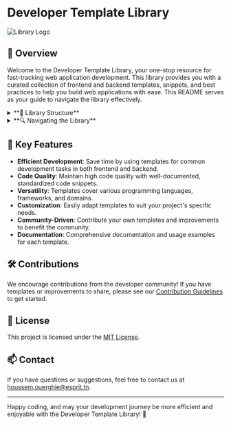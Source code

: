# Developer Template Library

![Library Logo](https://example.com/library-logo.png)

## 🚀 Overview

Welcome to the Developer Template Library, your one-stop resource for fast-tracking web application development. This library provides you with a curated collection of frontend and backend templates, snippets, and best practices to help you build web applications with ease. This README serves as your guide to navigate the library effectively.

<details>
  <summary>**📂 Library Structure**</summary>

  The library is organized into different feature areas, each containing both frontend and backend templates. Choose the area that matches your project requirements:

  ### User Authentication

  - **Frontend**
    - React
    - Angular
    - Vue.js
    - ...
  
  - **Backend**
    - Node.js (Express.js)
    - Ruby on Rails
    - Django (Python)
    - ...
  
  ### E-commerce Features

  - **Frontend**
    - WooCommerce
    - ...
  
  - **Backend**
    - WooCommerce
    - ...

  ### Search Functionality

  - **Frontend**
    - Elasticsearch
    - React Search
    - ...
  
  - **Backend**
    - Elasticsearch
    - Apache Solr
    - ...

  ### User Profile

- **Frontend**
  - React
  - Angular
  - Vue.js

- **Backend**
  - Node.js (Express.js)
  - Ruby on Rails
  - Django (Python)

### Notification System

- **Frontend**
  - React
  - Angular
  - Vue.js

- **Backend**
  - Firebase Cloud Messaging
  - Pusher (free tier)
  - Amazon SNS (with AWS Free Tier)

### Payment Integration

- **Frontend**
  - Stripe Elements

- **Backend**
  - Stripe

### File Upload and Storage

- **Frontend**
  - react-dropzone

- **Backend**
  - Amazon S3 (with AWS Free Tier)
  - Google Cloud Storage (with GCP Free Tier)

### Commenting System

- **Frontend**
  - Commento (free self-hosted option)
  - Custom Comment System

- **Backend**
  - Firebase Realtime Database (with Firebase Spark Plan)

### Social Media Sharing

- **Frontend**
  - Social sharing widgets (e.g., AddThis)

- **Backend**
  - Open Graph Protocol
  - Custom Share APIs

### Messaging and Chat Feature

- **Frontend**
  - React
  - Angular
  - Vue.js

- **Backend**
  - Node.js (with WebSockets)
  - Firebase Realtime Database (with Firebase Spark Plan)
  - Pusher Chatkit (free tier)

### Geolocation and Maps

- **Frontend**
  - Google Maps API (with usage limits)
  - Leaflet
  - Mapbox (free tier)

- **Backend**
  - Mapbox (free tier)
  - LocationIQ

### Feedback and Reviews

- **Frontend**
  - Commento (free self-hosted option)
  - Custom Review System

- **Backend**
  - Firebase Realtime Database (with Firebase Spark Plan)

### User Settings

- **Frontend**
  - React
  - Angular
  - Vue.js

- **Backend**
  - Node.js (Express.js)
  - Ruby on Rails
  - Django (Python)

### Data Visualization

- **Frontend**
  - D3.js
  - Chart.js

- **Backend**
  - Custom APIs
  - Data Analysis Tools

### Polls and Surveys

- **Frontend**
  - Custom poll and survey forms

- **Backend**
  - Custom Survey Logic

### Event Management

- **Frontend**
  - Custom event interfaces

- **Backend**
  - Custom Event Logic

### Forums and Discussions

- **Frontend**
  - Discourse (free self-hosted option)
  - Vanilla Forums (free tier)

- **Backend**
  - Discourse (free self-hosted option)

### User Permissions and Access Control

- **Frontend**
  - React
  - Angular
  - Vue.js

- **Backend**
  - Node.js (Express.js)
  - Ruby on Rails
  - Django (Python)
  - Auth0 (free tier)


</details>

<details>
  <summary>**🔍 Navigating the Library**</summary>

  To efficiently find and use templates, follow these steps:

  1. **Select a Feature Area**: Pick the area that corresponds to your project's needs.
  
  2. **Frontend or Backend**: Choose the "Frontend" or "Backend" directory depending on your focus.
  
  3. **Explore Frameworks and Technologies**: Within the "Frontend" or "Backend" directory, you'll find various subdirectories corresponding to different frameworks or technologies. Select the one that suits your project stack.
  
  4. **Access Templates**: Inside the framework-specific directory, find templates, code snippets, and best practices tailored to your chosen technology. Simply copy and paste them into your project.

</details>

## 🧰 Key Features

- **Efficient Development**: Save time by using templates for common development tasks in both frontend and backend.
- **Code Quality**: Maintain high code quality with well-documented, standardized code snippets.
- **Versatility**: Templates cover various programming languages, frameworks, and domains.
- **Customization**: Easily adapt templates to suit your project's specific needs.
- **Community-Driven**: Contribute your own templates and improvements to benefit the community.
- **Documentation**: Comprehensive documentation and usage examples for each template.

## 🛠️ Contributions

We encourage contributions from the developer community! If you have templates or improvements to share, please see our [Contribution Guidelines](CONTRIBUTING.md) to get started.

## 📃 License

This project is licensed under the [MIT License](LICENSE).

## 📫 Contact

If you have questions or suggestions, feel free to contact us at [houssem.ouerghie@esprit.tn](mailto:houssem.ouerghie@esprit.tn).

---

Happy coding, and may your development journey be more efficient and enjoyable with the Developer Template Library! 🚀

